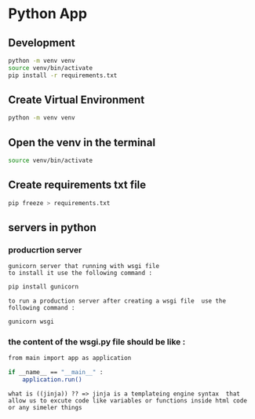 # Python App 

## Development 
```bash 
python -m venv venv 
source venv/bin/activate
pip install -r requirements.txt
``` 
## Create Virtual Environment <venv>
```bash
python -m venv venv
``` 
## Open the venv in the terminal 
```bash 
source venv/bin/activate 
```
## Create requirements txt file
```bash
pip freeze > requirements.txt 
```
## servers in python 
### producrtion server
``` gunicorn server that running with wsgi file ```<br>
```to install it use the following command : ```
```bash 
pip install gunicorn 
```
```to run a production server after creating a wsgi file  use the following command : ```
```bash 
gunicorn wsgi
```
### the content of the wsgi.py file should be like : 
```bash
from main import app as application

if __name__ == "__main__" : 
    application.run()
``` 
`what is ((jinja)) ?? => jinja is a templateing engine syntax  that allow us to excute code like variables or functions inside html code or any simeler things `